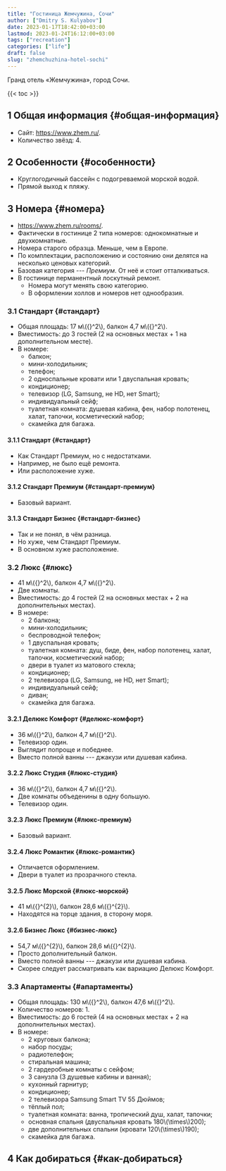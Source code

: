 ```yaml
---
title: "Гостиница Жемчужина, Сочи"
author: ["Dmitry S. Kulyabov"]
date: 2023-01-17T18:42:00+03:00
lastmod: 2023-01-24T16:12:00+03:00
tags: ["recreation"]
categories: ["life"]
draft: false
slug: "zhemchuzhina-hotel-sochi"
---
```


Гранд отель «Жемчужина», город Сочи.

<!--more-->

{{< toc >}}


## <span class="section-num">1</span> Общая информация {#общая-информация}

-   Сайт: <https://www.zhem.ru/>.
-   Количество звёзд: 4.


## <span class="section-num">2</span> Особенности {#особенности}

-   Круглогодичный бассейн с подогреваемой морской водой.
-   Прямой выход к пляжу.


## <span class="section-num">3</span> Номера {#номера}

-   <https://www.zhem.ru/rooms/>.
-   Фактически в гостинице 2 типа номеров: однокомнатные и двухкомнатные.
-   Номера старого образца. Меньше, чем в Европе.
-   По комплектации, расположению и состоянию они делятся на несколько ценовых категорий.
-   Базовая категория --- _Премиум_. От неё и стоит отталкиваться.
-   В гостинице перманентный лоскутный ремонт.
    -   Номера могут менять свою категорию.
    -   В оформлении холлов и номеров нет однообразия.


### <span class="section-num">3.1</span> Стандарт {#стандарт}

-   Общая площадь: 17 м\\({}^2\\), балкон 4,7 м\\({}^2\\).
-   Вместимость: до 3 гостей (2 на основных местах + 1 на дополнительном месте).
-   В номере:
    -   балкон;
    -   мини-холодильник;
    -   телефон;
    -   2 односпальные кровати или 1 двуспальная кровать;
    -   кондиционер;
    -   телевизор (LG, Samsung, не HD, нет Smart);
    -   индивидуальный сейф;
    -   туалетная комната: душевая кабина, фен, набор полотенец, халат, тапочки, косметический набор;
    -   cкамейка для багажа.


#### <span class="section-num">3.1.1</span> Стандарт {#стандарт}

-   Как Стандарт Премиум, но с недостатками.
-   Например, не было ещё ремонта.
-   Или расположение хуже.


#### <span class="section-num">3.1.2</span> Стандарт Премиум {#стандарт-премиум}

-   Базовый вариант.


#### <span class="section-num">3.1.3</span> Стандарт Бизнес {#стандарт-бизнес}

-   Так и не понял, в чём разница.
-   Но хуже, чем Стандарт Премиум.
-   В основном хуже расположение.


### <span class="section-num">3.2</span> Люкс {#люкс}

-   41 м\\({}^2\\), балкон 4,7 м\\({}^2\\).
-   Две комнаты.
-   Вместимость: до 4 гостей (2 на основных местах + 2 на дополнительных местах).
-   В номере:
    -   2 балкона;
    -   мини-холодильник;
    -   беспроводной телефон;
    -   1 двуспальная кровать;
    -   туалетная комната: душ, биде, фен, набор полотенец, халат, тапочки, косметический набор;
    -   двери в туалет из матового стекла;
    -   кондиционер;
    -   2 телевизора (LG, Samsung, не HD, нет Smart);
    -   индивидуальный сейф;
    -   диван;
    -   cкамейка для багажа.


#### <span class="section-num">3.2.1</span> Делюкс Комфорт {#делюкс-комфорт}

-   36 м\\({}^2\\), балкон 4,7 м\\({}^2\\).
-   Телевизор один.
-   Выглядит попроще и победнее.
-   Вместо полной ванны --- джакузи или душевая кабина.


#### <span class="section-num">3.2.2</span> Люкс Студия {#люкс-студия}

-   36 м\\({}^2\\), балкон 4,7 м\\({}^2\\).
-   Две комнаты объеденины в одну большую.
-   Телевизор один.


#### <span class="section-num">3.2.3</span> Люкс Премиум {#люкс-премиум}

-   Базовый вариант.


#### <span class="section-num">3.2.4</span> Люкс Романтик {#люкс-романтик}

-   Отличается оформлением.
-   Двери в туалет из прозрачного стекла.


#### <span class="section-num">3.2.5</span> Люкс Морской {#люкс-морской}

-   41 м\\({}^{2}\\), балкон 28,6 м\\({}^{2}\\).
-   Находятся на торце здания, в сторону моря.


#### <span class="section-num">3.2.6</span> Бизнес Люкс {#бизнес-люкс}

-   54,7 м\\({}^{2}\\), балкон 28,6 м\\({}^{2}\\).
-   Просто дополнительный балкон.
-   Вместо полной ванны --- джакузи или душевая кабина.
-   Скорее следует рассматривать как вариацию Делюкс Комфорт.


### <span class="section-num">3.3</span> Апартаменты {#апартаменты}

-   Общая площадь: 130 м\\({}^2\\), балкон 47,6 м\\({}^2\\).
-   Количество номеров: 1.
-   Вместимость: до 6 гостей (4 на основных местах + 2 на дополнительных местах).
-   В номере:
    -   2 круговых балкона;
    -   набор посуды;
    -   радиотелефон;
    -   стиральная машина;
    -   2 гардеробные комнаты с сейфом;
    -   3 санузла (3 душевые кабины и ванная);
    -   кухонный гарнитур;
    -   кондиционер;
    -   2 телевизора Samsung Smart TV 55 Дюймов;
    -   тёплый пол;
    -   туалетная комната: ванна, тропический душ, халат, тапочки;
    -   основная спальня (двуспальная кровать 180\\(\times\\)200);
    -   две дополнительных спальни (кровати 120\\(\times\\)190);
    -   cкамейка для багажа.


## <span class="section-num">4</span> Как добираться {#как-добираться}

